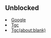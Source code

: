 
  <div class="row">
     <div class="column">
        <h2>Unblocked</h2>
        <li><a href="https://JsploitV1.github.io/google.html">Google</a></li>
         <li><a href="https://TGcoffical.github.io/games">Tgc</a></li>
  <li><a href="https://jsploitv1/iframe.js">Tgc(about:blank)</a></li>
 
